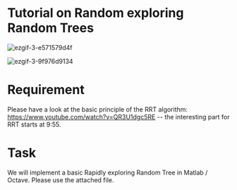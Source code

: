 # Tutorial on Random exploring Random Trees


![ezgif-3-e571579d4f](https://github.com/christianpfitzner/rrt_tutorial/assets/20952014/014b1dd1-351f-4502-9095-47e2459b590e)

![ezgif-3-9f976d9134](https://github.com/christianpfitzner/rrt_tutorial/assets/20952014/dec31283-cc06-4ec8-8673-3438c9370ff1)



# Requirement
Please have a look at the basic principle of the RRT algorithm: 
https://www.youtube.com/watch?v=QR3U1dgc5RE -- the interesting part for RRT starts at 9:55. 


# Task
We will implement a basic Rapidly exploring Random Tree in Matlab / Octave. Please use the attached file. 



